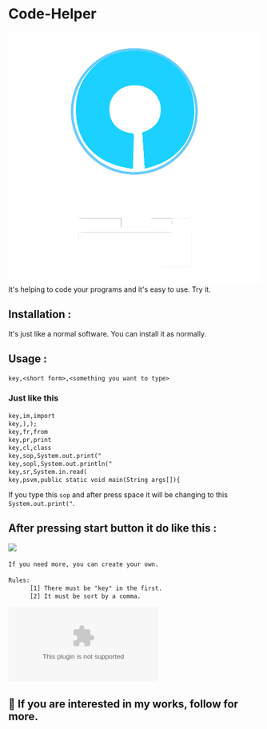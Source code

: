 # Code-Helper
<img src="CH.png">
It's helping to code your programs and it's easy to use. Try it.

## Installation :
It's just like a normal software. You can install it as normally.

## Usage :

```
key,<short form>,<something you want to type>
```
### Just like this
      
```text
key,im,import
key,),);
key,fr,from
key,pr,print
key,cl,class
key,sop,System.out.print("
key,sopl,System.out.println("
key,sr,System.in.read(
key,psvm,public static void main(String args[]){
```
If you type this ```sop``` and after press space it will be changing to this ```System.out.print("```.
## After pressing start button it do like this :
![](https://github.com/pBsOycShSo/Code-Helper/blob/main/vid.gif)
```
If you need more, you can create your own.

Rules:
      [1] There must be "key" in the first.
      [2] It must be sort by a comma.

```
![Download](https://github.com/pBsOycShSo/Code-Helper/blob/main/Code%20Helper%20Setup.exe)

##  🤝 If you are interested in my works, follow for more.

